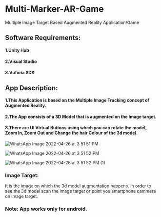 # Multi-Marker-AR-Game
Multiple Image Target Based Augmented Reality Application/Game


## Software Requirements:
#### 1.Unity Hub
#### 2.Visual Studio
#### 3.Vuforia SDK

## App Description: 
#### 1.This Application is based on the Multiple Image Tracking concept of Augmented Reality.
#### 2.The App consists of a 3D Model that is augmented on the image target.
#### 3.There are UI Virtual Buttons using which you can rotate the model, Zoom In, Zoom Out and Change the hair Colour of the 3d model.

![WhatsApp Image 2022-04-26 at 3 51 51 PM](https://user-images.githubusercontent.com/90376200/165279814-6383a5f1-d632-4513-9897-b41c493ceb89.jpeg)


![WhatsApp Image 2022-04-26 at 3 51 52 PM](https://user-images.githubusercontent.com/90376200/165280411-dfe5c68b-e0e5-449d-b4a7-40c223cbbb50.jpeg)


![WhatsApp Image 2022-04-26 at 3 51 52 PM (1)](https://user-images.githubusercontent.com/90376200/165280598-70b4aa34-e6c1-45e9-aff7-22d19f1cbdce.jpeg)


### Image Target:
It is the image on which the 3d model augmentation happens. In order to see the 3d model scan the image target or point you smartphone cammera on image target.

### Note: App works only for android.
